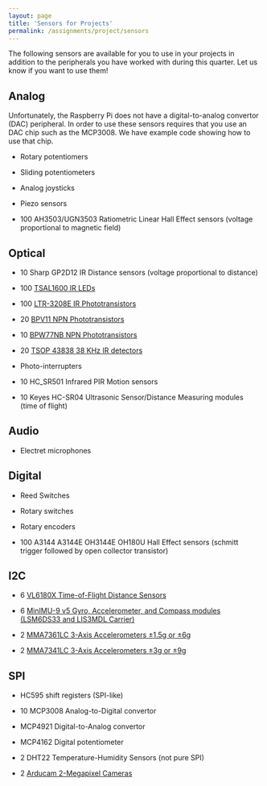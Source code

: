 ```yaml
---
layout: page
title: 'Sensors for Projects'
permalink: /assignments/project/sensors
---
```


The following sensors 
are available for you 
to use in your projects 
in addition to the peripherals 
you have worked with during this quarter.
Let us know if you want to use them!

## Analog

Unfortunately, the Raspberry Pi does not have 
a digital-to-analog convertor (DAC) peripheral.
In order to use these sensors 
requires that you use an DAC chip
such as the MCP3008. 
We have example code showing how to use that chip.

* Rotary potentiomers

* Sliding potentiometers

* Analog joysticks

* Piezo sensors

* 100 AH3503/UGN3503 Ratiometric Linear Hall Effect sensors
(voltage proportional to magnetic field)


## Optical

* 10 Sharp GP2D12 IR Distance sensors
(voltage proportional to distance)

* 100 [TSAL1600 IR LEDs](http://www.mouser.com/ProductDetail/Vishay-Semiconductors/TSAL6100/?qs=hQ8xas2ojoxzFnfG3K8LcA%3D%3D)

* 100 [LTR-3208E IR Phototransistors](http://www.mouser.com/ProductDetail/Lite-On/LTR-3208E/?qs=CJyu4%2FNIJyr9En4gPmghMw%3D%3D)

* 20 [BPV11 NPN Phototransistors](http://www.mouser.com/ProductDetail/Vishay-Semiconductors/BPV11/?qs=%2Fjqivxn91ccQSntIBLifOQ%3D%3D)

* 10 [BPW77NB NPN Phototransistors](http://www.mouser.com/ProductDetail/Vishay-Semiconductors/BPW77NB/?qs=sGAEpiMZZMs50KUSuyRkpr0bn2hcYGU5%252brfx68goEwU%3d)

* 20 [TSOP 43838 38 KHz IR detectors](http://www.mouser.com/Search/ProductDetail.aspx?R=TSOP34838virtualkey61370000virtualkey782-TSOP34838)

* Photo-interrupters

* 10 HC_SR501 Infrared PIR Motion sensors

* 10 Keyes HC-SR04 Ultrasonic Sensor/Distance Measuring modules 
(time of flight)


## Audio

* Electret microphones 


## Digital

* Reed Switches

* Rotary switches

* Rotary encoders

* 100 A3144 A3144E OH3144E OH180U Hall Effect sensors 
(schmitt trigger followed by open collector transistor)


## I2C

* 6 [VL6180X Time-of-Flight Distance Sensors](https://www.pololu.com/product/2489)

* 6 [MinIMU-9 v5 Gyro, Accelerometer, and Compass modules (LSM6DS33 and LIS3MDL Carrier)](https://www.pololu.com/product/2738)

* 2 [MMA7361LC 3-Axis Accelerometers ±1.5g or ±6g](https://www.pololu.com/product/1246)

* 2 [MMA7341LC 3-Axis Accelerometers ±3g or ±9g](https://www.pololu.com/product/1247)


## SPI

* HC595 shift registers (SPI-like)

* 10 MCP3008 Analog-to-Digital convertor

* MCP4921 Digital-to-Analog convertor

* MCP4162 Digital potentiometer

* 2 DHT22 Temperature-Humidity Sensors (not pure SPI)

* 2 [Arducam 2-Megapixel Cameras](http://www.amazon.com/gp/product/B012UXNDOY)


